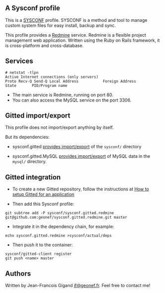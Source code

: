 ## A Sysconf profile

This is a [SYSCONF](https://github.com/geonef/sysconf.base)
profile. SYSCONF is a method and tool to manage custom system files
for easy install, backup and sync.

This profile provides a [Redmine](http://redmine.org/) service.
Redmine is a flexible project management web application. Written
using the Ruby on Rails framework, it is cross-platform and
cross-database.


## Services

```
# netstat -tlpn
Active Internet connections (only servers)
Proto Recv-Q Send-Q Local Address           Foreign Address         State       PID/Program name
```

* The main service is Redmine, running on port 80.
* You can also access the MySQL service on the port 3306.


## Gitted import/export

This profile does not import/export anything by itself.

But its dependencies:
* sysconf.gitted [provides import/export](https://github.com/geonef/sysconf.gitted/tree/master/tree/etc/gitted/sync) of the ```sysconf/``` directory

* sysconf.gitted.MySQL
  [provides import/export](https://github.com/geonef/sysconf.gitted.mysql/tree/master/tree/etc/gitted/sync)
  of MySQL data in the ```mysql/``` directory.


## Gitted integration

* To create a new Gitted repository, follow the instructions at
  [How to setup Gitted for an application](https://github.com/geonef/sysconf.gitted/blob/master/doc/howto-create-new.md)
  
* Then add this Sysconf profile:
```
git subtree add -P sysconf/sysconf.gitted.redmine git@github.com:geonef/sysconf.gitted.redmine.git master
```

* Integrate it in the dependency chain, for example:
```
echo sysconf.gitted.redmine >sysconf/actual/deps
```

* Then push it to the container:
```
sysconf/gitted-client register
git push <name> master
```


## Authors

Written by Jean-Francois Gigand <jf@geonef.fr>. Feel free to contact me!
